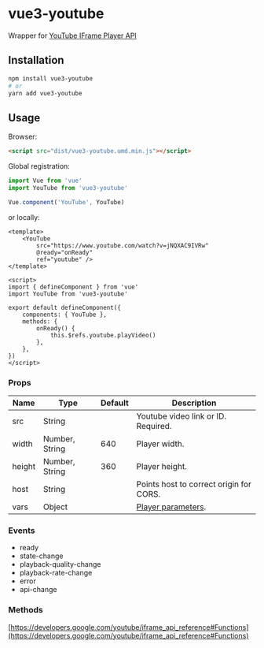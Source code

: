 # vue3-youtube
Wrapper for [YouTube IFrame Player API](https://developers.google.com/youtube/iframe_api_reference)

## Installation
```bash
npm install vue3-youtube
# or
yarn add vue3-youtube
```

## Usage
Browser:
```html
<script src="dist/vue3-youtube.umd.min.js"></script>
```
Global registration:
```js
import Vue from 'vue'
import YouTube from 'vue3-youtube'

Vue.component('YouTube', YouTube)
```
or locally:
```vue
<template>
    <YouTube 
        src="https://www.youtube.com/watch?v=jNQXAC9IVRw" 
        @ready="onReady"
        ref="youtube" />
</template>

<script>
import { defineComponent } from 'vue'
import YouTube from 'vue3-youtube'

export default defineComponent({
    components: { YouTube },
    methods: {
        onReady() {
            this.$refs.youtube.playVideo()
        },
    },
})
</script>
```

### Props
| Name   | Type           | Default | Description                                                                              |
|--------|----------------|---------|------------------------------------------------------------------------------------------|
| src    | String         |         | Youtube video link or ID. Required.                                                      |
| width  | Number, String | 640     | Player width.                                                                            |
| height | Number, String | 360     | Player height.                                                                           |
| host   | String         |         | Points host to correct origin for CORS.                                                  |
| vars   | Object         |         | [Player parameters](https://developers.google.com/youtube/player_parameters#Parameters). |

### Events
- ready
- state-change
- playback-quality-change
- playback-rate-change
- error
- api-change

### Methods
[https://developers.google.com/youtube/iframe_api_reference#Functions](https://developers.google.com/youtube/iframe_api_reference#Functions)
